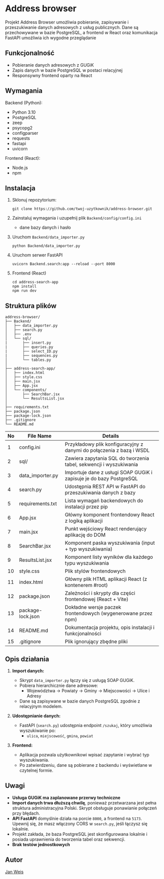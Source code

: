 # Address browser

Projekt Address Browser umożliwia pobieranie, zapisywanie i przeszukiwanie danych adresowych z usług publicznych. Dane są przechowywane w bazie PostgreSQL, a frontend w React oraz komunikacja FastAPI umożliwia ich wygodne przeglądanie

## Funkcjonalność

- Pobieranie danych adresowych z GUGiK
- Zapis danych w bazie PostgreSQL w postaci relacyjnej
- Responsywny frontend oparty na React

## Wymagania

Backend (Python):

- Python 3.10
- PostgreSQL
- zeep
- psycopg2
- configparser
- requests
- fastapi
- uvicorn

Frontend (React):

- Node.js
- npm

## Instalacja

1. Sklonuj repozytorium:

   ```
   git clone https://github.com/twoj-uzytkownik/address-browser.git
   ```

2. Zainstaluj wymagania i uzupełnij plik `Backend/config/config.ini`

   - dane bazy danych i hasło

3. Uruchom `Backend/data_importer.py`

   ```
   python Backend/data_importer.py
   ```

4. Uruchom serwer FastAPI

   ```
   uvicorn Backend.search:app --reload --port 8000
   ```

5. Frontend (React)
   ```
   cd address-search-app
   npm install
   npm run dev
   ```

## Struktura plików

```
address-browser/
├── Backend/
│   ├── data_importer.py
│   ├── search.py
│   ├── .env
│   └── sql/
|       ├── insert.py
|       ├── queries.py
|       ├── select_ID.py
|       ├── sequences.py
│       └── tables.py
│
├── address-search-app/
│   ├── index.html
│   ├── style.css
│   ├── main.jsx
│   ├── App.jsx
│   └── components/
│       ├── SearchBar.jsx
│       └── ResultsList.jsx
│
├── requirements.txt
├── package.json
├── package-lock.json
├── .gitignore
└── README.md
```

| No  | File Name         | Details                                                              |
| --- | ----------------- | -------------------------------------------------------------------- |
| 1   | config.ini        | Przykładowy plik konfiguracyjny z danymi do połączenia z bazą i WSDL |
| 2   | sql/              | Zawiera zapytania SQL do tworzenia tabel, sekwencji i wyszukiwania   |
| 3   | data_importer.py  | Importuje dane z usługi SOAP GUGiK i zapisuje je do bazy PostgreSQL  |
| 4   | search.py         | Udostępnia REST API w FastAPI do przeszukiwania danych z bazy        |
| 5   | requirements.txt  | Lista wymagań backendowych do instalacji przez pip                   |
| 6   | App.jsx           | Główny komponent frontendowy React z logiką aplikacji                |
| 7   | main.jsx          | Punkt wejściowy React renderujący aplikację do DOM                   |
| 8   | SearchBar.jsx     | Komponent paska wyszukiwania (input + typ wyszukiwania)              |
| 9   | ResultsList.jsx   | Komponent listy wyników dla każdego typu wyszukiwania                |
| 10  | style.css         | Plik stylów frontendowych                                            |
| 11  | index.html        | Główny plik HTML aplikacji React (z kontenerem #root)                |
| 12  | package.json      | Zależności i skrypty dla części frontendowej (React + Vite)          |
| 13  | package-lock.json | Dokładne wersje paczek frontendowych (wygenerowane przez npm)        |
| 14  | README.md         | Dokumentacja projektu, opis instalacji i funkcjonalności             |
| 15  | .gitignore        | Plik ignorujący zbędne pliki                                         |

## Opis działania

1. **Import danych:**

   - Skrypt `data_importer.py` łączy się z usługą SOAP GUGiK.
   - Pobiera hierarchicznie dane adresowe:
     - Województwa → Powiaty → Gminy → Miejscowości → Ulice i Adresy
   - Dane są zapisywane w bazie danych PostgreSQL zgodnie z relacyjnym modelem.

2. **Udostępnianie danych:**

   - FastAPI (`search.py`) udostępnia endpoint `/szukaj`, który umożliwia wyszukiwanie po:
     - `ulica`, `miejscowość`, `gmina`, `powiat`

3. **Frontend:**
   - Aplikacja pozwala użytkownikowi wpisać zapytanie i wybrać typ wyszukiwania.
   - Po zatwierdzeniu, dane są pobierane z backendu i wyświetlane w czytelnej formie.

## Uwagi

- **Usługa GUGiK ma zaplanowane przerwy techniczne**
- **Import danych trwa dłuższą chwilę**, ponieważ przetwarzana jest pełna struktura administracyjna Polski. Skrypt obsługuje ponawianie połączeń przy błędach.
- **API FastAPI** domyślnie działa na porcie `8000`, a frontend na `5173`. Upewnij się, że masz włączony CORS w `search.py`, jeśli łączysz się lokalnie.
- Projekt zakłada, że baza PostgreSQL jest skonfigurowana lokalnie i posiada uprawnienia do tworzenia tabel oraz sekwencji.
- **Brak testów jednostkowych**

## Autor

[Jan Weis](https://github.com/Weisjan)
